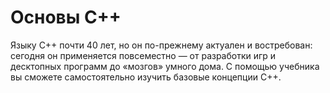 # Основы С++

Языку C++ почти 40 лет, но он по-прежнему актуален и востребован: сегодня он применяется повсеместно — от разработки игр и десктопных программ до «мозгов» умного дома. С помощью учебника вы сможете самостоятельно изучить базовые концепции C++. 